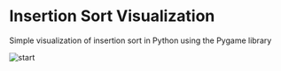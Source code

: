 # Insertion Sort Visualization
Simple visualization of insertion sort in Python using the Pygame library

![start](https://user-images.githubusercontent.com/61170058/79911130-dad37380-83ed-11ea-93e7-c8a7618d3096.png)
